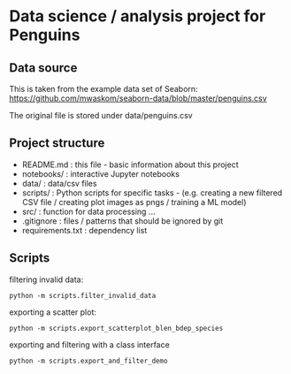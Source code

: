 # Data science / analysis project for Penguins

## Data source

This is taken from the example data set of Seaborn: https://github.com/mwaskom/seaborn-data/blob/master/penguins.csv

The original file is stored under data/penguins.csv

## Project structure

- README.md : this file - basic information about this project
- notebooks/ : interactive Jupyter notebooks
- data/ : data/csv files
- scripts/ : Python scripts for specific tasks - (e.g. creating a new filtered CSV file / creating plot images as pngs / training a ML model)
- src/ : function for data processing ...
- .gitignore : files / patterns that should be ignored by git
- requirements.txt : dependency list

## Scripts

filtering invalid data:

```
python -m scripts.filter_invalid_data
```

exporting a scatter plot:

```
python -m scripts.export_scatterplot_blen_bdep_species
```

exporting and filtering with a class interface

```
python -m scripts.export_and_filter_demo
```

